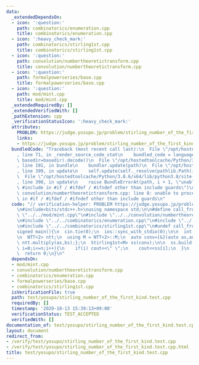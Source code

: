 ```yaml
---
data:
  _extendedDependsOn:
  - icon: ':question:'
    path: combinatorics/enumeration.cpp
    title: combinatorics/enumeration.cpp
  - icon: ':heavy_check_mark:'
    path: combinatorics/stirling1st.cpp
    title: combinatorics/stirling1st.cpp
  - icon: ':question:'
    path: convolution/numbertheoretictransform.cpp
    title: convolution/numbertheoretictransform.cpp
  - icon: ':question:'
    path: formalpowerseries/base.cpp
    title: formalpowerseries/base.cpp
  - icon: ':question:'
    path: mod/mint.cpp
    title: mod/mint.cpp
  _extendedRequiredBy: []
  _extendedVerifiedWith: []
  _pathExtension: cpp
  _verificationStatusIcon: ':heavy_check_mark:'
  attributes:
    PROBLEM: https://judge.yosupo.jp/problem/stirling_number_of_the_first_kind
    links:
    - https://judge.yosupo.jp/problem/stirling_number_of_the_first_kind
  bundledCode: "Traceback (most recent call last):\n  File \"/opt/hostedtoolcache/Python/3.8.6/x64/lib/python3.8/site-packages/onlinejudge_verify/documentation/build.py\"\
    , line 71, in _render_source_code_stat\n    bundled_code = language.bundle(stat.path,\
    \ basedir=basedir).decode()\n  File \"/opt/hostedtoolcache/Python/3.8.6/x64/lib/python3.8/site-packages/onlinejudge_verify/languages/cplusplus.py\"\
    , line 191, in bundle\n    bundler.update(path)\n  File \"/opt/hostedtoolcache/Python/3.8.6/x64/lib/python3.8/site-packages/onlinejudge_verify/languages/cplusplus_bundle.py\"\
    , line 399, in update\n    self.update(self._resolve(pathlib.Path(included), included_from=path))\n\
    \  File \"/opt/hostedtoolcache/Python/3.8.6/x64/lib/python3.8/site-packages/onlinejudge_verify/languages/cplusplus_bundle.py\"\
    , line 398, in update\n    raise BundleErrorAt(path, i + 1, \"unable to process\
    \ #include in #if / #ifdef / #ifndef other than include guards\")\nonlinejudge_verify.languages.cplusplus_bundle.BundleErrorAt:\
    \ convolution/numbertheoretictransform.cpp: line 8: unable to process #include\
    \ in #if / #ifdef / #ifndef other than include guards\n"
  code: "// verification-helper: PROBLEM https://judge.yosupo.jp/problem/stirling_number_of_the_first_kind\n\
    \n#include<bits/stdc++.h>\nusing namespace std;\n\n#define call_from_test\n#include\
    \ \"../../mod/mint.cpp\"\n#include \"../../convolution/numbertheoretictransform.cpp\"\
    \n#include \"../../combinatorics/enumeration.cpp\"\n#include \"../../formalpowerseries/base.cpp\"\
    \n#include \"../../combinatorics/stirling1st.cpp\"\n#undef call_from_test\n\n\
    signed main(){\n  cin.tie(0);\n  ios::sync_with_stdio(0);\n\n  int n;\n  cin>>n;\n\
    \n  NTT<2> ntt;\n  using M = NTT<2>::M;\n  auto conv=[&](auto as,auto bs){return\
    \ ntt.multiply(as,bs);};\n  Stirling1st<M> ss(conv);\n\n  ss.build(n);\n  for(int\
    \ i=0;i<=n;i++){\n    if(i) cout<<\" \";\n    cout<<ss[i];\n  }\n  cout<<endl;\n\
    \  return 0;\n}\n"
  dependsOn:
  - mod/mint.cpp
  - convolution/numbertheoretictransform.cpp
  - combinatorics/enumeration.cpp
  - formalpowerseries/base.cpp
  - combinatorics/stirling1st.cpp
  isVerificationFile: true
  path: test/yosupo/stirling_number_of_the_first_kind.test.cpp
  requiredBy: []
  timestamp: '2020-10-13 15:39:13+09:00'
  verificationStatus: TEST_ACCEPTED
  verifiedWith: []
documentation_of: test/yosupo/stirling_number_of_the_first_kind.test.cpp
layout: document
redirect_from:
- /verify/test/yosupo/stirling_number_of_the_first_kind.test.cpp
- /verify/test/yosupo/stirling_number_of_the_first_kind.test.cpp.html
title: test/yosupo/stirling_number_of_the_first_kind.test.cpp
---
```

